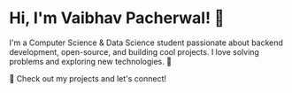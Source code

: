 # Hi, I'm Vaibhav Pacherwal! 👋  

I'm a Computer Science & Data Science student passionate about backend development, open-source, and building cool projects. I love solving problems and exploring new technologies. 🚀  

📌 Check out my projects and let's connect!  
